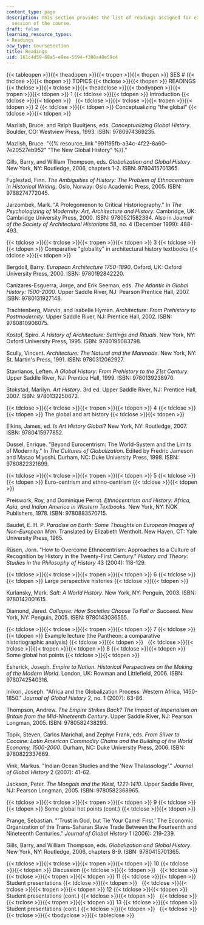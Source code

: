 ```yaml
---
content_type: page
description: This section provides the list of readings assigned for each lecture
  session of the course.
draft: false
learning_resource_types:
- Readings
ocw_type: CourseSection
title: Readings
uid: 161c4d59-68a5-e9ee-5694-f388a48e59c4
---
```

{{< tableopen >}}{{< theadopen >}}{{< tropen >}}{{< thopen >}}
SES #
{{< thclose >}}{{< thopen >}}
TOPICS
{{< thclose >}}{{< thopen >}}
READINGS
{{< thclose >}}{{< trclose >}}{{< theadclose >}}{{< tbodyopen >}}{{< tropen >}}{{< tdopen >}}
1
{{< tdclose >}}{{< tdopen >}}
Introduction
{{< tdclose >}}{{< tdopen >}}
 
{{< tdclose >}}{{< trclose >}}{{< tropen >}}{{< tdopen >}}
2
{{< tdclose >}}{{< tdopen >}}
Conceptualizing "the global"
{{< tdclose >}}{{< tdopen >}}

Mazlish, Bruce, and Ralph Buultjens, eds. *Conceptualizing Global History*. Boulder, CO: Westview Press, 1993. ISBN: 9780974369235.

Mazlish, Bruce. "{{% resource_link "991f95fb-a34c-4f22-8a60-7e20527eb952" "The New Global History" %}}."

Gills, Barry, and William Thompson, eds. *Globalization and Global History*. New York, NY: Routledge, 2006, chapters 1-2. ISBN: 9780415701365.

Fuglestad, Finn. *The Ambiguities of History: The Problem of Ethnocentrism in Historical Writing*. Oslo, Norway: Oslo Academic Press, 2005. ISBN: 9788274772045.

Jarzombek, Mark. "A Prolegomenon to Critical Historiography." In *The Psychologizing of Modernity: Art, Architecture and History*. Cambridge, UK: Cambridge University Press, 2000. ISBN: 9780521582384. Also in *Journal of the Society of Architectural Historians* 58, no. 4 (December 1999): 488-493.

{{< tdclose >}}{{< trclose >}}{{< tropen >}}{{< tdopen >}}
3
{{< tdclose >}}{{< tdopen >}}
Comparative "globality" in architectural history textbooks
{{< tdclose >}}{{< tdopen >}}

Bergdoll, Barry. *European Architecture 1750-1890*. Oxford, UK: Oxford University Press, 2000. ISBN: 9780192842220.

Canizares-Esguerra, Jorge, and Erik Seeman, eds. *The Atlantic in Global History: 1500-2000*. Upper Saddle River, NJ: Pearson Prentice Hall, 2007. ISBN: 9780131927148.

Trachtenberg, Marvin, and Isabelle Hyman. *Architecture: From Prehistory to Postmodernity*. Upper Saddle River, NJ: Prentice Hall, 2002. ISBN: 9780810906075.

Kostof, Spiro. *A History of Architecture: Settings and Rituals*. New York, NY: Oxford University Press, 1995. ISBN: 9780195083798.

Scully, Vincent. *Architecture: The Natural and the Manmade*. New York, NY: St. Martin's Press, 1991. ISBN: 9780312062927.

Stavrianos, Leften. *A Global History: From Prehistory to the 21st Century*. Upper Saddle River, NJ: Prentice Hall, 1999. ISBN: 9780139238970.

Stokstad, Marilyn. *Art History*. 3rd ed. Upper Saddle River, NJ: Prentice Hall, 2007. ISBN: 9780132250672.

{{< tdclose >}}{{< trclose >}}{{< tropen >}}{{< tdopen >}}
4
{{< tdclose >}}{{< tdopen >}}
The global and art history
{{< tdclose >}}{{< tdopen >}}

Elkins, James, ed. *Is Art History Global*? New York, NY: Routledge, 2007. ISBN: 9780415977852.

Dussel, Enrique. "Beyond Eurocentrism: The World-System and the Limits of Modernity." In *The Cultures of Globalization*. Edited by Fredric Jameson and Masao Miyoshi. Durham, NC: Duke University Press, 1998. ISBN: 9780822321699.

{{< tdclose >}}{{< trclose >}}{{< tropen >}}{{< tdopen >}}
5
{{< tdclose >}}{{< tdopen >}}
Euro-centrism and ethno-centrism
{{< tdclose >}}{{< tdopen >}}

Preiswork, Roy, and Dominique Perrot. *Ethnocentrism and History: Africa, Asia, and Indian America in Western Textbooks*. New York, NY: NOK Publishers, 1978. ISBN: 9780883570715.

Baudet, E. H. P. *Paradise on Earth: Some Thoughts on European Images of Non-European Man*. Translated by Elizabeth Wentholt. New Haven, CT: Yale University Press, 1965.

Rüsen, Jörn. "How to Overcome Ethnocentrism: Approaches to a Culture of Recognition by History in the Twenty-First Century." *History and Theory: Studies in the Philosophy of History* 43 (2004): 118-129.

{{< tdclose >}}{{< trclose >}}{{< tropen >}}{{< tdopen >}}
6
{{< tdclose >}}{{< tdopen >}}
Large perspective histories
{{< tdclose >}}{{< tdopen >}}

Kurlansky, Mark. *Salt: A World History*. New York, NY: Penguin, 2003. ISBN: 9780142001615.

Diamond, Jared. *Collapse: How Societies Choose To Fail or Succeed*. New York, NY: Penguin, 2005. ISBN: 9780143036555.

{{< tdclose >}}{{< trclose >}}{{< tropen >}}{{< tdopen >}}
7
{{< tdclose >}}{{< tdopen >}}
Example lecture (the Pantheon: a comparative historiographic analysis)
{{< tdclose >}}{{< tdopen >}}
 
{{< tdclose >}}{{< trclose >}}{{< tropen >}}{{< tdopen >}}
8
{{< tdclose >}}{{< tdopen >}}
Some global hot points
{{< tdclose >}}{{< tdopen >}}

Esherick, Joseph. *Empire to Nation. Historical Perspectives on the Making of the Modern World*. London, UK: Rowman and Littlefield, 2006. ISBN: 9780742540316.

Inikori, Joseph. "Africa and the Globalization Process: Western Africa, 1450-1850." *Journal of Global History* 2, no. 1 (2007): 63-86.

Thompson, Andrew. *The Empire Strikes Back? The Impact of Imperialism on Britain from the Mid-Nineteenth Century*. Upper Saddle River, NJ: Pearson Longman, 2005. ISBN: 9780582438293.

Topik, Steven, Carlos Marichal, and Zephyr Frank, eds. *From Silver to Cocaine: Latin American Commodity Chains and the Building of the World Economy, 1500-2000*. Durham, NC: Duke University Press, 2006. ISBN: 9780822337669.

Vink, Markus. "Indian Ocean Studies and the 'New Thalassology'." *Journal of Global History* 2 (2007): 41-62.

Jackson, Peter. *The Mongols and the West, 1221-1410*. Upper Saddle River, NJ: Pearson Longman, 2005. ISBN: 9780582368965.

{{< tdclose >}}{{< trclose >}}{{< tropen >}}{{< tdopen >}}
9
{{< tdclose >}}{{< tdopen >}}
Some global hot points (cont.)
{{< tdclose >}}{{< tdopen >}}

Prange, Sebastian. "'Trust in God, but Tie Your Camel First.' The Economic Organization of the Trans-Saharan Slave Trade Between the Fourteenth and Nineteenth Centuries." *Journal of Global History* 1 (2006): 219-239.

Gills, Barry, and William Thompson, eds. *Globalization and Global History*. New York, NY: Routledge, 2006, chapters 8-9. ISBN: 9780415701365.

{{< tdclose >}}{{< trclose >}}{{< tropen >}}{{< tdopen >}}
10
{{< tdclose >}}{{< tdopen >}}
Discussion
{{< tdclose >}}{{< tdopen >}}
 
{{< tdclose >}}{{< trclose >}}{{< tropen >}}{{< tdopen >}}
11
{{< tdclose >}}{{< tdopen >}}
Student presentations
{{< tdclose >}}{{< tdopen >}}
 
{{< tdclose >}}{{< trclose >}}{{< tropen >}}{{< tdopen >}}
12
{{< tdclose >}}{{< tdopen >}}
Student presentations (cont.)
{{< tdclose >}}{{< tdopen >}}
 
{{< tdclose >}}{{< trclose >}}{{< tropen >}}{{< tdopen >}}
13
{{< tdclose >}}{{< tdopen >}}
Student presentations (cont.)
{{< tdclose >}}{{< tdopen >}}
 
{{< tdclose >}}{{< trclose >}}{{< tbodyclose >}}{{< tableclose >}}